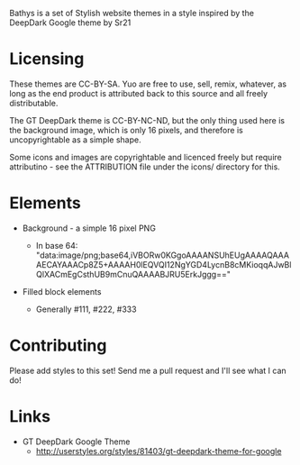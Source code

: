 Bathys is a set of Stylish website themes in a style inspired by the 
DeepDark Google theme by Sr21

# Licensing

These themes are CC-BY-SA. Yuo are free to use, sell, remix, whatever, as long
as the end product is attributed back to this source and all freely distributable.

The GT DeepDark theme is CC-BY-NC-ND, but the only thing used here is the 
background image, which is only 16 pixels, and therefore is uncopyrightable 
as a simple shape.

Some icons and images are copyrightable and licenced freely but require
attributino - see the ATTRIBUTION file under the icons/ directory for this.

# Elements

 * Background - a simple 16 pixel PNG
     * In base 64: "data:image/png;base64,iVBORw0KGgoAAAANSUhEUgAAAAQAAAAECAYAAACp8Z5+AAAAH0lEQVQI12NgYGD4LycnB8cMKioqqAJwBlQlXACmEgCsthUB9mCnuQAAAABJRU5ErkJggg=="
     
 * Filled block elements
     * Generally #111, #222, #333
     
# Contributing

Please add styles to this set! Send me a pull request and I'll see what I can do!

# Links

 * GT DeepDark Google Theme
     * http://userstyles.org/styles/81403/gt-deepdark-theme-for-google
     
     

